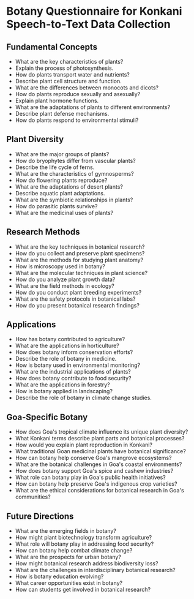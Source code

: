 # Botany Questionnaire for Konkani Speech-to-Text Data Collection

## Fundamental Concepts

- What are the key characteristics of plants?
- Explain the process of photosynthesis.
- How do plants transport water and nutrients?
- Describe plant cell structure and function.
- What are the differences between monocots and dicots?
- How do plants reproduce sexually and asexually?
- Explain plant hormone functions.
- What are the adaptations of plants to different environments?
- Describe plant defense mechanisms.
- How do plants respond to environmental stimuli?

## Plant Diversity

- What are the major groups of plants?
- How do bryophytes differ from vascular plants?
- Describe the life cycle of ferns.
- What are the characteristics of gymnosperms?
- How do flowering plants reproduce?
- What are the adaptations of desert plants?
- Describe aquatic plant adaptations.
- What are the symbiotic relationships in plants?
- How do parasitic plants survive?
- What are the medicinal uses of plants?

## Research Methods

- What are the key techniques in botanical research?
- How do you collect and preserve plant specimens?
- What are the methods for studying plant anatomy?
- How is microscopy used in botany?
- What are the molecular techniques in plant science?
- How do you analyze plant growth data?
- What are the field methods in ecology?
- How do you conduct plant breeding experiments?
- What are the safety protocols in botanical labs?
- How do you present botanical research findings?

## Applications

- How has botany contributed to agriculture?
- What are the applications in horticulture?
- How does botany inform conservation efforts?
- Describe the role of botany in medicine.
- How is botany used in environmental monitoring?
- What are the industrial applications of plants?
- How does botany contribute to food security?
- What are the applications in forestry?
- How is botany applied in landscaping?
- Describe the role of botany in climate change studies.

## Goa-Specific Botany

- How does Goa's tropical climate influence its unique plant diversity?
- What Konkani terms describe plant parts and botanical processes?
- How would you explain plant reproduction in Konkani?
- What traditional Goan medicinal plants have botanical significance?
- How can botany help conserve Goa's mangrove ecosystems?
- What are the botanical challenges in Goa's coastal environments?
- How does botany support Goa's spice and cashew industries?
- What role can botany play in Goa's public health initiatives?
- How can botany help preserve Goa's indigenous crop varieties?
- What are the ethical considerations for botanical research in Goa's communities?

## Future Directions

- What are the emerging fields in botany?
- How might plant biotechnology transform agriculture?
- What role will botany play in addressing food security?
- How can botany help combat climate change?
- What are the prospects for urban botany?
- How might botanical research address biodiversity loss?
- What are the challenges in interdisciplinary botanical research?
- How is botany education evolving?
- What career opportunities exist in botany?
- How can students get involved in botanical research?
